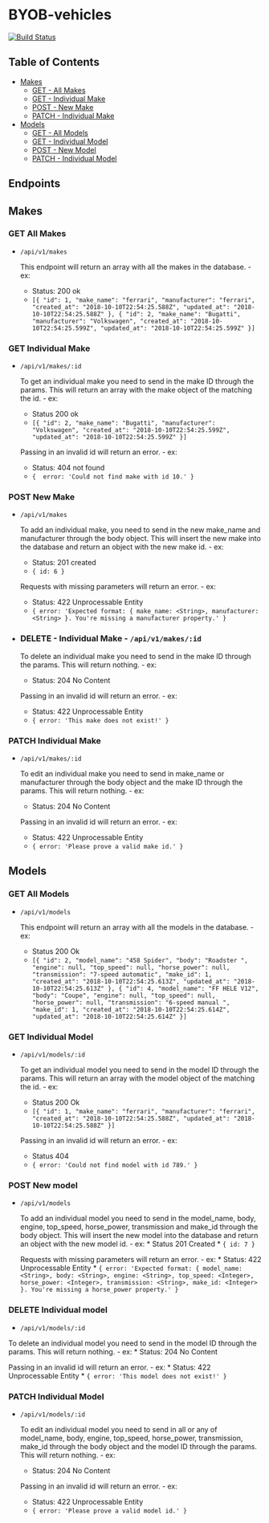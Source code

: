 # BYOB-vehicles

[![Build Status](https://travis-ci.org/chrisboylen/BYOB-vehicles.svg?branch=master)](https://travis-ci.org/chrisboylen/BYOB-vehicles)

## Table of Contents
  * [Makes](#makes)
    * [GET - All Makes](#get-all-makes)
    * [GET - Individual Make](#get-individual-make)
    * [POST - New Make](#post-new-make)
    * [PATCH - Individual Make](#patch-individual-make)
  * [Models](#models)
    * [GET - All Models](#get-all-mmodels)
    * [GET - Individual Model](#get-individual-model)
    * [POST - New Model](#post-new-model)
    * [PATCH - Individual Model](#patch-individual-make)

## Endpoints
## Makes

### GET All Makes 
* `/api/v1/makes` 

  This endpoint will return an array with all the makes in the database. - ex: 
    * Status: 200 ok
    * `[{
        "id": 1,
        "make_name": "ferrari",
        "manufacturer": "ferrari",
        "created_at": "2018-10-10T22:54:25.588Z",
        "updated_at": "2018-10-10T22:54:25.588Z"
    },
    {
        "id": 2,
        "make_name": "Bugatti",
        "manufacturer": "Volkswagen",
        "created_at": "2018-10-10T22:54:25.599Z",
        "updated_at": "2018-10-10T22:54:25.599Z"
    }]`

### GET Individual Make 
* `/api/v1/makes/:id`
 
  To get an individual make you need to send in the make ID through the params. This will return an array with the make object of the matching the id. - ex:
    * Status 200 ok
    * `[{
      "id": 2,
      "make_name": "Bugatti",
      "manufacturer": "Volkswagen",
      "created_at": "2018-10-10T22:54:25.599Z",
      "updated_at": "2018-10-10T22:54:25.599Z"
  }]`

  Passing in an invalid id will return an error. - ex: 
    * Status: 404 not found 
    * `{  error: 'Could not find make with id 10.' }`

### POST New Make  
* `/api/v1/makes`
 
  To add an individual make, you need to send in the new make_name and manufacturer through the body object. This will insert the new make into the database and return an object with the new make id. - ex:
    * Status: 201 created
    * `{ id: 6 }`
  
  Requests with missing parameters will return an error. - ex:
    *  Status: 422 Unprocessable Entity
    * `{ error: 'Expected format: { make_name: <String>, manufacturer: <String> }. You're missing a manufacturer property.' }`

* ### DELETE - Individual Make - `/api/v1/makes/:id`
 
  To delete an individual make you need to send in the make ID through the params. This will return nothing. - ex:
    * Status: 204 No Content

  Passing in an invalid id will return an error. - ex:
    * Status: 422 Unprocessable Entity
    * `{ error: 'This make does not exist!' }`

### PATCH Individual Make 
* `/api/v1/makes/:id`

  To edit an individual make you need to send in make_name or manufacturer through the body object and the make ID through the params. This will return nothing. - ex:
    * Status: 204 No Content

  Passing in an invalid id will return an error. - ex:
    * Status: 422 Unprocessable Entity
    * `{ error: 'Please prove a valid make id.' }`

## Models

### GET All Models 
* `/api/v1/models`

  This endpoint will return an array with all the models in the database. - ex:
    * Status 200 Ok
    * `[{
        "id": 2,
        "model_name": "458 Spider",
        "body": "Roadster ",
        "engine": null,
        "top_speed": null,
        "horse_power": null,
        "transmission": "7-speed automatic",
        "make_id": 1,
        "created_at": "2018-10-10T22:54:25.613Z",
        "updated_at": "2018-10-10T22:54:25.613Z"
    },
    {
        "id": 4,
        "model_name": "FF HELE V12",
        "body": "Coupe",
        "engine": null,
        "top_speed": null,
        "horse_power": null,
        "transmission": "6-speed manual ",
        "make_id": 1,
        "created_at": "2018-10-10T22:54:25.614Z",
        "updated_at": "2018-10-10T22:54:25.614Z"
    }]`

### GET Individual Model  
* `/api/v1/models/:id`
 
  To get an individual model you need to send in the model ID through the params. This will return an array with the model object of the matching the id. - ex:
    * Status 200 Ok
    * `[{
        "id": 1,
        "make_name": "ferrari",
        "manufacturer": "ferrari",
        "created_at": "2018-10-10T22:54:25.588Z",
        "updated_at": "2018-10-10T22:54:25.588Z"
    }]`
  
  Passing in an invalid id will return an error. - ex:
    * Status 404
    * `{ error: 'Could not find model with id 789.' }`

### POST New model 
* `/api/v1/models`
 
  To add an individual model you need to send in the model_name,
    body, engine, top_speed, horse_power, transmission and make_id through the body object. This will insert the new model into the database and return an object with the new model id. - ex:
      * Status 201 Created
      * `{ id: 7 }`
    
    Requests with missing parameters will return an error. - ex:
      * Status: 422 Unprocessable Entity
      * `{ error: 'Expected format: { model_name: <String>, body: <String>, engine: <String>, top_speed: <Integer>, horse_power: <Integer>, transmission: <String>, make_id: <Integer> }. You're missing a horse_power property.' }`

### DELETE Individual model
*  `/api/v1/models/:id`
 
  To delete an individual model you need to send in the model ID through the params. This will return nothing. - ex:
    * Status: 204 No Content

  Passing in an invalid id will return an error. - ex:
    * Status: 422 Unprocessable Entity
    * `{ error: 'This model does not exist!' }`

### PATCH Individual Model
* `/api/v1/models/:id`

  To edit an individual model you need to send in all or any of model_name, body, engine, top_speed, horse_power, transmission, make_id through the body object and the model ID through the params. This will return nothing. - ex:
    * Status: 204 No Content

  Passing in an invalid id will return an error. - ex:
    * Status: 422 Unprocessable Entity
    * `{ error: 'Please prove a valid model id.' }`